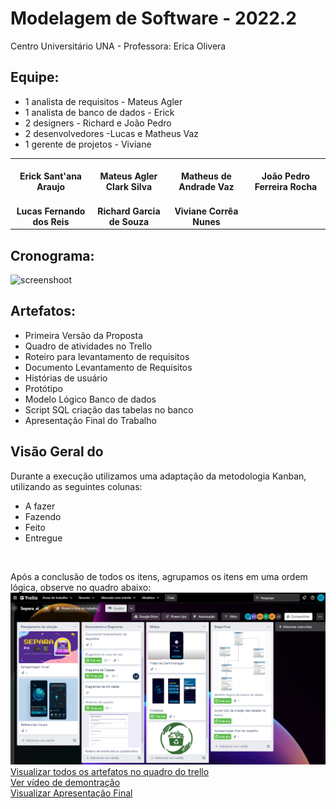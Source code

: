 # Modelagem de Software  - 2022.2

Centro Universitário UNA - Professora: Erica Olivera

## Equipe:

- 1 analista de requisitos - Mateus Agler
- 1 analista de banco de dados - Erick
- 2 designers - Richard e João Pedro
- 2 desenvolvedores -Lucas e Matheus Vaz
- 1 gerente de projetos - Viviane
<table>
<tr>
<td align="center">
<img style="border-radius: 50%;" src="https://avatars.githubusercontent.com/u/79049718?v=4" width="100px;" alt=""/>
<br/>
<b> Erick Sant'ana Araujo </b>
</td>
<td align="center">
<img style="border-radius: 50%;" src="https://avatars.githubusercontent.com/u/117780129?v=4" width="100px;" alt=""/>
<br/>
<b> Mateus Agler Clark Silva </b>
</td>
<td align="center">
<img style="border-radius: 50%;" src="https://avatars.githubusercontent.com/u/99853486?v=4" width="100px;" alt=""/>
<br/>
<b> Matheus de Andrade Vaz </b>
</td>
<td align="center">
<img style="border-radius: 50%;" src="https://avatars.githubusercontent.com/u/113772814?v=4" width="100px;" alt=""/>
<br/>
<b> João Pedro Ferreira Rocha </b>
</td>
</tr>
<tr>
<td align="center">
<img style="border-radius: 50%;" src="https://avatars.githubusercontent.com/u/102496835?v=4" width="100px;" alt=""/>
<br/>
<b> Lucas Fernando dos Reis </b>
</td>
<td align="center">
<img style="border-radius: 50%;" src="https://avatars.githubusercontent.com/u/35472546?v=4" width="100px;" alt=""/>
<br/>
<b> Richard Garcia de Souza </b>
</td>

<td align="center">
<img style="border-radius: 50%;" src="https://avatars.githubusercontent.com/u/82071191?v=44" width="100px;" alt=""/>
<br/>
<b> Viviane Corrêa Nunes </b>
</td>
</tr>
</table>


## Cronograma:

![screenshoot](calendário_atividades.png)

## Artefatos:
- Primeira Versão da Proposta 
- Quadro de atividades no Trello 
- Roteiro para levantamento de requisitos  
- Documento Levantamento de Requisitos  
- Histórias de usuário  
- Protótipo
- Modelo Lógico Banco de dados 
- Script SQL criação das tabelas no banco 
- Apresentação Final do Trabalho 

## Visão Geral do 
Durante a execução utilizamos uma adaptação da metodologia Kanban, utilizando as  seguintes colunas: 
- A fazer 
- Fazendo
- Feito 
- Entregue
<br>

Após a conclusão de todos os itens, agrupamos os itens em uma ordem lógica, observe no quadro abaixo: <br>
![screenshoot](quadro_trello.png) 
[Visualizar todos os artefatos no quadro do trello](https://trello.com/b/P8pawnV3/separaai) <br>
[Ver vídeo de demontração](https://drive.google.com/file/d/1e4oyD-rKnmN5PUfXc7lGyDEPLs2xf2oG/view?usp=sharing) <br>
[Visualizar Apresentação Final](https://docs.google.com/presentation/d/1928o0AbjFowq8ipgAo0DpVZAphINj59s6WhcDXYjAsE/edit?usp=sharing)